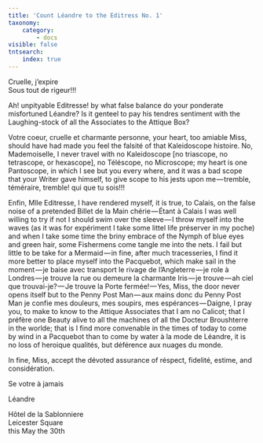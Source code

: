 ```yaml
---
title: 'Count Léandre to the Editress No. 1'
taxonomy:
    category:
        - docs
visible: false
tntsearch:
    index: true
---
```


Cruelle, j’expire  
Sous tout de rigeur!!!  
  
Ah! unpityable Editresse! by what false balance do your ponderate misfortuned Léandre? Is it genteel to pay his tendres sentiment with the Laughing-stock of all the Associates to the Attique Box?  
  
Votre coeur, cruelle et charmante personne, your heart, too amiable Miss, should have had made you feel the falsité of that Kaleidoscope histoire. No, Mademoiselle, I never travel with no Kaleidoscope \[no triascope, no tetrascope, or hexascope\], no Téléscope, no Microscope; my heart is one Pantoscope, in which I see but you every where, and it was a bad scope that your Writer gave himself, to give scope to his jests upon me — tremble, téméraire, tremble! qui que tu sois!!!  
  
Enfin, Mlle Editresse, I have rendered myself, it is true, to Calais, on the false noise of a pretended Billet de la Main chérie — Étant à Calais I was well willing to try if not I should swim over the sleeve — I throw myself into the waves (as it was for expériment I take some littel life préserver in my poche) and when I take some time the briny embrace of the Nymph of blue eyes and green hair, some Fishermens come tangle me into the nets. I fail but little to be take for a Mermaid — in fine, after much tracesseries, I find it more better to place myself into the Pacquebot, which make sail in the moment — je baise avec transport le rivage de l’Angleterre — je role à Londres — je trouve la rue ou demeure la charmante Iris — je trouve — ah ciel que trouvai-je? — Je trouve la Porte fermée! — Yes, Miss, the door never opens itself but to the Penny Post Man — aux mains donc du Penny Post Man je confie mes douleurs, mes soupirs, mes espérances — Daigne, I pray you, to make to know to the Attique Associates that I am no Calicot; that I préfère one Beauty alive to all the machines of all the Docteur Broushterre in the worlde; that is I find more convenable in the times of today to come by wind in a Pacquebot than to come by water à la mode de Léandre, it is no loss of heroique qualités, but déférence aux nuages du monde.  
  
In fine, Miss, accept the dévoted assurance of réspect, fidelité, estime, and considération.  
  
Se votre à jamais  
  
Léandre  
  
Hôtel de la Sablonniere  
Leicester Square  
this May the 30th  